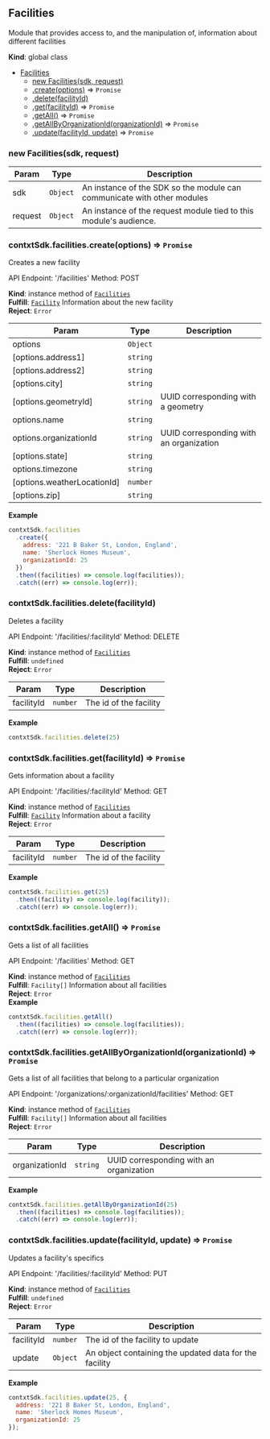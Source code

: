 <a name="Facilities"></a>

## Facilities
Module that provides access to, and the manipulation
of, information about different facilities

**Kind**: global class  

* [Facilities](#Facilities)
    * [new Facilities(sdk, request)](#new_Facilities_new)
    * [.create(options)](#Facilities+create) ⇒ <code>Promise</code>
    * [.delete(facilityId)](#Facilities+delete)
    * [.get(facilityId)](#Facilities+get) ⇒ <code>Promise</code>
    * [.getAll()](#Facilities+getAll) ⇒ <code>Promise</code>
    * [.getAllByOrganizationId(organizationId)](#Facilities+getAllByOrganizationId) ⇒ <code>Promise</code>
    * [.update(facilityId, update)](#Facilities+update) ⇒ <code>Promise</code>

<a name="new_Facilities_new"></a>

### new Facilities(sdk, request)

| Param | Type | Description |
| --- | --- | --- |
| sdk | <code>Object</code> | An instance of the SDK so the module can communicate with other modules |
| request | <code>Object</code> | An instance of the request module tied to this module's audience. |

<a name="Facilities+create"></a>

### contxtSdk.facilities.create(options) ⇒ <code>Promise</code>
Creates a new facility

API Endpoint: '/facilities'
Method: POST

**Kind**: instance method of [<code>Facilities</code>](#Facilities)  
**Fulfill**: [<code>Facility</code>](./Typedefs.md#Facility) Information about the new facility  
**Reject**: <code>Error</code>  

| Param | Type | Description |
| --- | --- | --- |
| options | <code>Object</code> |  |
| [options.address1] | <code>string</code> |  |
| [options.address2] | <code>string</code> |  |
| [options.city] | <code>string</code> |  |
| [options.geometryId] | <code>string</code> | UUID corresponding with a geometry |
| options.name | <code>string</code> |  |
| options.organizationId | <code>string</code> | UUID corresponding with an organization |
| [options.state] | <code>string</code> |  |
| options.timezone | <code>string</code> |  |
| [options.weatherLocationId] | <code>number</code> |  |
| [options.zip] | <code>string</code> |  |

**Example**  
```js
contxtSdk.facilities
  .create({
    address: '221 B Baker St, London, England',
    name: 'Sherlock Homes Museum',
    organizationId: 25
  })
  .then((facilities) => console.log(facilities));
  .catch((err) => console.log(err));
```
<a name="Facilities+delete"></a>

### contxtSdk.facilities.delete(facilityId)
Deletes a facility

API Endpoint: '/facilities/:facilityId'
Method: DELETE

**Kind**: instance method of [<code>Facilities</code>](#Facilities)  
**Fulfill**: <code>undefined</code>  
**Reject**: <code>Error</code>  

| Param | Type | Description |
| --- | --- | --- |
| facilityId | <code>number</code> | The id of the facility |

**Example**  
```js
contxtSdk.facilities.delete(25)
```
<a name="Facilities+get"></a>

### contxtSdk.facilities.get(facilityId) ⇒ <code>Promise</code>
Gets information about a facility

API Endpoint: '/facilities/:facilityId'
Method: GET

**Kind**: instance method of [<code>Facilities</code>](#Facilities)  
**Fulfill**: [<code>Facility</code>](./Typedefs.md#Facility) Information about a facility  
**Reject**: <code>Error</code>  

| Param | Type | Description |
| --- | --- | --- |
| facilityId | <code>number</code> | The id of the facility |

**Example**  
```js
contxtSdk.facilities.get(25)
  .then((facility) => console.log(facility));
  .catch((err) => console.log(err));
```
<a name="Facilities+getAll"></a>

### contxtSdk.facilities.getAll() ⇒ <code>Promise</code>
Gets a list of all facilities

API Endpoint: '/facilities'
Method: GET

**Kind**: instance method of [<code>Facilities</code>](#Facilities)  
**Fulfill**: <code>Facility[]</code> Information about all facilities  
**Reject**: <code>Error</code>  
**Example**  
```js
contxtSdk.facilities.getAll()
  .then((facilities) => console.log(facilities));
  .catch((err) => console.log(err));
```
<a name="Facilities+getAllByOrganizationId"></a>

### contxtSdk.facilities.getAllByOrganizationId(organizationId) ⇒ <code>Promise</code>
Gets a list of all facilities that belong to a particular organization

API Endpoint: '/organizations/:organizationId/facilities'
Method: GET

**Kind**: instance method of [<code>Facilities</code>](#Facilities)  
**Fulfill**: <code>Facility[]</code> Information about all facilities  
**Reject**: <code>Error</code>  

| Param | Type | Description |
| --- | --- | --- |
| organizationId | <code>string</code> | UUID corresponding with an organization |

**Example**  
```js
contxtSdk.facilities.getAllByOrganizationId(25)
  .then((facilities) => console.log(facilities));
  .catch((err) => console.log(err));
```
<a name="Facilities+update"></a>

### contxtSdk.facilities.update(facilityId, update) ⇒ <code>Promise</code>
Updates a facility's specifics

API Endpoint: '/facilities/:facilityId'
Method: PUT

**Kind**: instance method of [<code>Facilities</code>](#Facilities)  
**Fulfill**: <code>undefined</code>  
**Reject**: <code>Error</code>  

| Param | Type | Description |
| --- | --- | --- |
| facilityId | <code>number</code> | The id of the facility to update |
| update | <code>Object</code> | An object containing the updated data for the facility |

**Example**  
```js
contxtSdk.facilities.update(25, {
  address: '221 B Baker St, London, England',
  name: 'Sherlock Homes Museum',
  organizationId: 25
});
```
